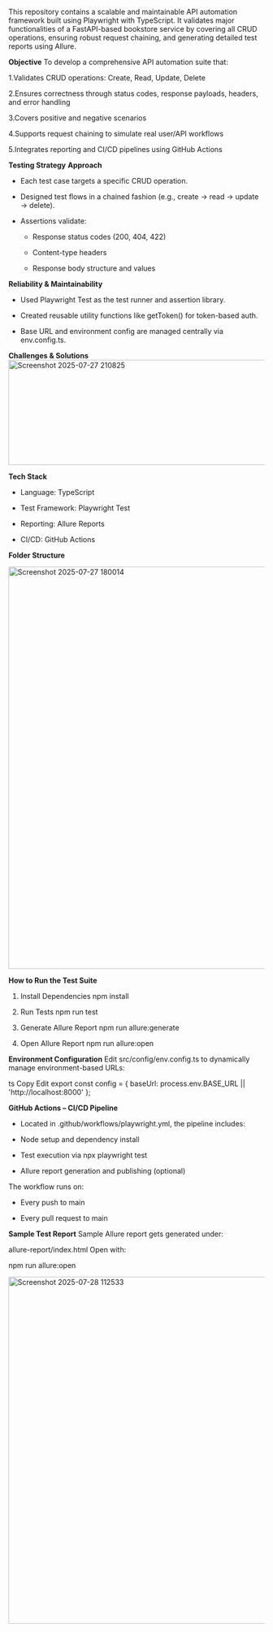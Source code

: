 This repository contains a scalable and maintainable API automation framework built using Playwright with TypeScript. It validates major functionalities of a FastAPI-based bookstore service by covering all CRUD operations, ensuring robust request chaining, and generating detailed test reports using Allure.

**Objective**
To develop a comprehensive API automation suite that:

1.Validates CRUD operations: Create, Read, Update, Delete

2.Ensures correctness through status codes, response payloads, headers, and error handling

3.Covers positive and negative scenarios

4.Supports request chaining to simulate real user/API workflows

5.Integrates reporting and CI/CD pipelines using GitHub Actions

**Testing Strategy**
**Approach**
* Each test case targets a specific CRUD operation.

* Designed test flows in a chained fashion (e.g., create → read → update → delete).

* Assertions validate:

    - Response status codes (200, 404, 422)

    - Content-type headers

    - Response body structure and values

**Reliability & Maintainability**

* Used Playwright Test as the test runner and assertion library.

* Created reusable utility functions like getToken() for token-based auth.

* Base URL and environment config are managed centrally via env.config.ts.

**Challenges & Solutions**
<img width="826" height="207" alt="Screenshot 2025-07-27 210825" src="https://github.com/user-attachments/assets/37aa3343-d9ad-4343-9524-85a40018577a" />


**Tech Stack**
* Language: TypeScript

* Test Framework: Playwright Test

* Reporting: Allure Reports

* CI/CD: GitHub Actions

**Folder Structure**

<img width="592" height="792" alt="Screenshot 2025-07-27 180014" src="https://github.com/user-attachments/assets/120db463-9759-4bb2-b87b-b50aa5b5ec89" />


**How to Run the Test Suite**

1. Install Dependencies
npm install

2. Run Tests
npm run test

3. Generate Allure Report
npm run allure:generate

4. Open Allure Report
npm run allure:open


**Environment Configuration**
Edit src/config/env.config.ts to dynamically manage environment-based URLs:

ts
Copy
Edit
export const config = {
  baseUrl: process.env.BASE_URL || 'http://localhost:8000'
};

**GitHub Actions – CI/CD Pipeline**

* Located in .github/workflows/playwright.yml, the pipeline includes:

* Node setup and dependency install

* Test execution via npx playwright test

* Allure report generation and publishing (optional)

The workflow runs on:

  - Every push to main

  - Every pull request to main

**Sample Test Report**
Sample Allure report gets generated under:

allure-report/index.html
Open with:

npm run allure:open

<img width="1320" height="683" alt="Screenshot 2025-07-28 112533" src="https://github.com/user-attachments/assets/72600e80-25c7-48b1-a1bf-8fbaffc11f79" />




